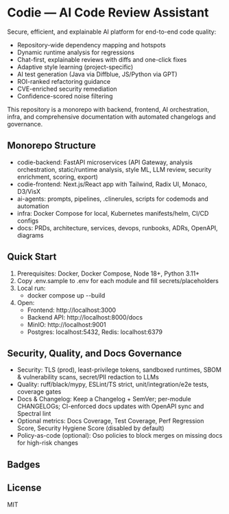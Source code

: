 # Codie — AI Code Review Assistant

Secure, efficient, and explainable AI platform for end-to-end code quality:
- Repository-wide dependency mapping and hotspots
- Dynamic runtime analysis for regressions
- Chat-first, explainable reviews with diffs and one-click fixes
- Adaptive style learning (project-specific)
- AI test generation (Java via Diffblue, JS/Python via GPT)
- ROI-ranked refactoring guidance
- CVE-enriched security remediation
- Confidence-scored noise filtering

This repository is a monorepo with backend, frontend, AI orchestration, infra, and comprehensive documentation with automated changelogs and governance.

## Monorepo Structure

- codie-backend: FastAPI microservices (API Gateway, analysis orchestration, static/runtime analysis, style ML, LLM review, security enrichment, scoring, export)
- codie-frontend: Next.js/React app with Tailwind, Radix UI, Monaco, D3/VisX
- ai-agents: prompts, pipelines, .clinerules, scripts for codemods and automation
- infra: Docker Compose for local, Kubernetes manifests/helm, CI/CD configs
- docs: PRDs, architecture, services, devops, runbooks, ADRs, OpenAPI, diagrams

## Quick Start

1) Prerequisites: Docker, Docker Compose, Node 18+, Python 3.11+
2) Copy .env.sample to .env for each module and fill secrets/placeholders
3) Local run:
   - docker compose up --build
4) Open:
   - Frontend: http://localhost:3000
   - Backend API: http://localhost:8000/docs
   - MinIO: http://localhost:9001
   - Postgres: localhost:5432, Redis: localhost:6379

## Security, Quality, and Docs Governance

- Security: TLS (prod), least-privilege tokens, sandboxed runtimes, SBOM & vulnerability scans, secret/PII redaction to LLMs
- Quality: ruff/black/mypy, ESLint/TS strict, unit/integration/e2e tests, coverage gates
- Docs & Changelog: Keep a Changelog + SemVer; per-module CHANGELOGs; CI-enforced docs updates with OpenAPI sync and Spectral lint
- Optional metrics: Docs Coverage, Test Coverage, Perf Regression Score, Security Hygiene Score (disabled by default)
- Policy-as-code (optional): Oso policies to block merges on missing docs for high-risk changes

## Badges

<!-- badge:docs-coverage -->
<!-- badge:test-coverage -->
<!-- badge:perf-regression -->
<!-- badge:security-hygiene -->

## License

MIT
